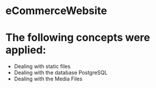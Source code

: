 # eCommerceWebsite

# The following concepts were applied:

- Dealing with static files
- Dealing with the database PostgreSQL
- Dealing with the Media Files
